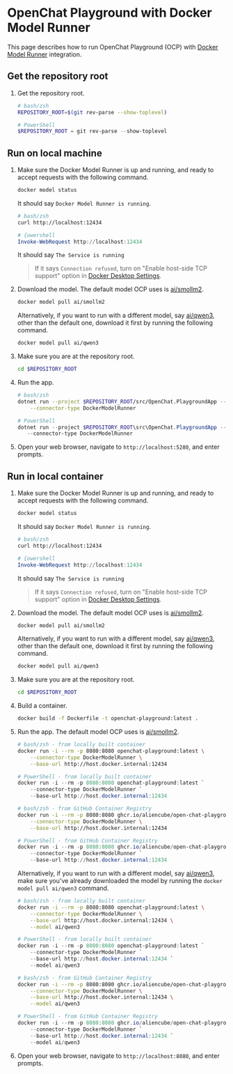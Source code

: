 # OpenChat Playground with Docker Model Runner

This page describes how to run OpenChat Playground (OCP) with [Docker Model Runner](https://docs.docker.com/ai/model-runner/) integration.

## Get the repository root

1. Get the repository root.

    ```bash
    # bash/zsh
    REPOSITORY_ROOT=$(git rev-parse --show-toplevel)
    ```

    ```powershell
    # PowerShell
    $REPOSITORY_ROOT = git rev-parse --show-toplevel
    ```

## Run on local machine

1. Make sure the Docker Model Runner is up and running, and ready to accept requests with the following command.

    ```bash
    docker model status
    ```

   It should say `Docker Model Runner is running`.

    ```bash
    # bash/zsh
    curl http://localhost:12434
    ```

    ```powershell
    # {owershell
    Invoke-WebRequest http://localhost:12434
    ```

    It should say `The Service is running`

    > If it says `Connection refused`, turn on "Enable host-side TCP support" option in [Docker Desktop Settings](https://docs.docker.com/ai/model-runner/get-started/#docker-desktop).

1. Download the model. The default model OCP uses is [ai/smollm2](https://hub.docker.com/r/ai/smollm2).

    ```bash
    docker model pull ai/smollm2
    ```

   Alternatively, if you want to run with a different model, say [ai/qwen3](https://hub.docker.com/r/ai/qwen3), other than the default one, download it first by running the following command.

    ```bash
    docker model pull ai/qwen3
    ```

1. Make sure you are at the repository root.

    ```bash
    cd $REPOSITORY_ROOT
    ```

1. Run the app.

    ```bash
    # bash/zsh
    dotnet run --project $REPOSITORY_ROOT/src/OpenChat.PlaygroundApp -- \
        --connector-type DockerModelRunner
    ```

    ```powershell
    # PowerShell
    dotnet run --project $REPOSITORY_ROOT\src\OpenChat.PlaygroundApp -- `
       --connector-type DockerModelRunner
    ```

1. Open your web browser, navigate to `http://localhost:5280`, and enter prompts.

## Run in local container

1. Make sure the Docker Model Runner is up and running, and ready to accept requests with the following command.

    ```bash
    docker model status
    ```

   It should say `Docker Model Runner is running`.

    ```bash
    # bash/zsh
    curl http://localhost:12434
    ```

    ```powershell
    # {owershell
    Invoke-WebRequest http://localhost:12434
    ```

    It should say `The Service is running`

    > If it says `Connection refused`, turn on "Enable host-side TCP support" option in [Docker Desktop Settings](https://docs.docker.com/ai/model-runner/get-started/#docker-desktop).

1. Download the model. The default model OCP uses is [ai/smollm2](https://hub.docker.com/r/ai/smollm2).

    ```bash
    docker model pull ai/smollm2
    ```

   Alternatively, if you want to run with a different model, say [ai/qwen3](https://hub.docker.com/r/ai/qwen3), other than the default one, download it first by running the following command.

    ```bash
    docker model pull ai/qwen3
    ```

1. Make sure you are at the repository root.

    ```bash
    cd $REPOSITORY_ROOT
    ```

1. Build a container.

    ```bash
    docker build -f Dockerfile -t openchat-playground:latest .
    ```

1. Run the app. The default model OCP uses is [ai/smollm2](https://hub.docker.com/r/ai/smollm2).

    ```bash
    # bash/zsh - from locally built container
    docker run -i --rm -p 8080:8080 openchat-playground:latest \
        --connector-type DockerModelRunner \
        --base-url http://host.docker.internal:12434
    ```

    ```powershell
    # PowerShell - from locally built container
    docker run -i --rm -p 8080:8080 openchat-playground:latest `
        --connector-type DockerModelRunner `
        --base-url http://host.docker.internal:12434
    ```

    ```bash
    # bash/zsh - from GitHub Container Registry
    docker run -i --rm -p 8080:8080 ghcr.io/aliencube/open-chat-playground/openchat-playground:latest \
        --connector-type DockerModelRunner \
        --base-url http://host.docker.internal:12434
    ```

    ```powershell
    # PowerShell - from GitHub Container Registry
    docker run -i --rm -p 8080:8080 ghcr.io/aliencube/open-chat-playground/openchat-playground:latest `
        --connector-type DockerModelRunner `
        --base-url http://host.docker.internal:12434
    ```

   Alternatively, if you want to run with a different model, say [ai/qwen3](https://hub.docker.com/r/ai/qwen3), make sure you've already downloaded the model by running the `docker model pull ai/qwen3` command.

    ```bash
    # bash/zsh - from locally built container
    docker run -i --rm -p 8080:8080 openchat-playground:latest \
        --connector-type DockerModelRunner \
        --base-url http://host.docker.internal:12434 \
        --model ai/qwen3
    ```

    ```powershell
    # PowerShell - from locally built container
    docker run -i --rm -p 8080:8080 openchat-playground:latest `
        --connector-type DockerModelRunner `
        --base-url http://host.docker.internal:12434 `
        --model ai/qwen3
    ```

    ```bash
    # bash/zsh - from GitHub Container Registry
    docker run -i --rm -p 8080:8080 ghcr.io/aliencube/open-chat-playground/openchat-playground:latest \
        --connector-type DockerModelRunner \
        --base-url http://host.docker.internal:12434 \
        --model ai/qwen3
    ```

    ```powershell
    # PowerShell - from GitHub Container Registry
    docker run -i --rm -p 8080:8080 ghcr.io/aliencube/open-chat-playground/openchat-playground:latest `
        --connector-type DockerModelRunner `
        --base-url http://host.docker.internal:12434 `
        --model ai/qwen3
    ```

1. Open your web browser, navigate to `http://localhost:8080`, and enter prompts.
